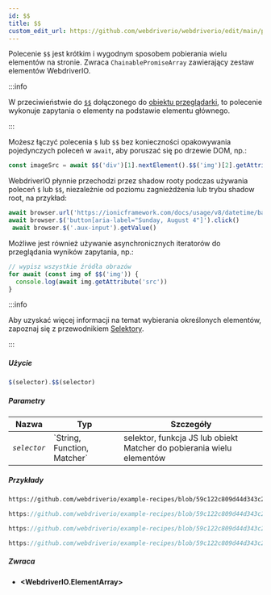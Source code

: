 ```yaml
---
id: $$
title: $$
custom_edit_url: https://github.com/webdriverio/webdriverio/edit/main/packages/webdriverio/src/commands/element/$$.ts
---
```


Polecenie `$$` jest krótkim i wygodnym sposobem pobierania wielu elementów na stronie.
Zwraca `ChainablePromiseArray` zawierający zestaw elementów WebdriverIO.

:::info

W przeciwieństwie do [`$$`](/docs/api/browser/$$) dołączonego do [obiektu przeglądarki](/docs/api/browser),
to polecenie wykonuje zapytania o elementy na podstawie elementu głównego.

:::

Możesz łączyć polecenia `$` lub `$$` bez konieczności opakowywania pojedynczych poleceń w `await`, aby
poruszać się po drzewie DOM, np.:

```js
const imageSrc = await $$('div')[1].nextElement().$$('img')[2].getAttribute('src')
```

WebdriverIO płynnie przechodzi przez shadow rooty podczas używania poleceń `$` lub `$$`, niezależnie od poziomu zagnieżdżenia lub
trybu shadow root, na przykład:

```js
await browser.url('https://ionicframework.com/docs/usage/v8/datetime/basic/demo.html?ionic:mode=md')
await browser.$('button[aria-label="Sunday, August 4"]').click()
 await browser.$('.aux-input').getValue()
```

Możliwe jest również używanie asynchronicznych iteratorów do przeglądania wyników zapytania, np.:

```js
// wypisz wszystkie źródła obrazów
for await (const img of $$('img')) {
  console.log(await img.getAttribute('src'))
}
```

:::info

Aby uzyskać więcej informacji na temat wybierania określonych elementów, zapoznaj się z przewodnikiem [Selektory](/docs/selectors).

:::

##### Użycie

```js
$(selector).$$(selector)
```

##### Parametry

<table>
  <thead>
    <tr>
      <th>Nazwa</th><th>Typ</th><th>Szczegóły</th>
    </tr>
  </thead>
  <tbody>
    <tr>
      <td><code><var>selector</var></code></td>
      <td>`String, Function, Matcher`</td>
      <td>selektor, funkcja JS lub obiekt Matcher do pobierania wielu elementów</td>
    </tr>
  </tbody>
</table>

##### Przykłady

```html reference title="example.html" useHTTPS
https://github.com/webdriverio/example-recipes/blob/59c122c809d44d343c231bde2af7e8456c8f086c/queryElements/example.html
```

```js reference title="multipleElements.js" useHTTPS
https://github.com/webdriverio/example-recipes/blob/59c122c809d44d343c231bde2af7e8456c8f086c/queryElements/multipleElements.js#L6-L7
```

```js reference title="multipleElements.js" useHTTPS
https://github.com/webdriverio/example-recipes/blob/59c122c809d44d343c231bde2af7e8456c8f086c/queryElements/multipleElements.js#L15-L24
```

```js reference title="multipleElements.js" useHTTPS
https://github.com/webdriverio/example-recipes/blob/59c122c809d44d343c231bde2af7e8456c8f086c/queryElements/multipleElements.js#L32-L39
```

##### Zwraca

- **&lt;WebdriverIO.ElementArray&gt;**